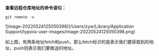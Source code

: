**查看远程仓库地址的命令语句：**

```
git remote -v
```

![image-20220524125050398](/Users/zyw/Library/Application Support/typora-user-images/image-20220524125050398.png)

如上图，有两条地址fetch和push，那么fetch标识的是表示我们要获取到的地址，push则表示我们要推送的地址。